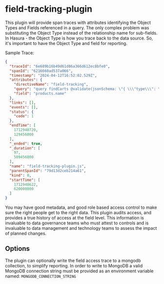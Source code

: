 # field-tracking-plugin

This plugin will provide span traces with attributes identifying the Object Types and
Fields referenced in a query. The only complex problem was substituting the Object Type
instead of the relationship name for sub-fields. In Hasura - the Object Type is how you trace
back to the data source. So, it's important to have the Object Type and field for reporting.

Sample Trace:
```json
{
  "traceId": "6e689b16b49d61d86a366d612ec8bfe0",
  "spanId": "6216660ad537a066",
  "timestamp": "2024-04-12T16:52:02.529Z",
  "attributes": {
    "directiveName": "field-tracking",
    "query": "query findCarts @validate(jsonSchema: \"{ \\\"type\\\": \\\"object\\\", \\\"description\\\": \\\"Schema validation for Sales Analytics data set\\\", \\\"properties\\\": { \\\"carts\\\": { \\\"type\\\": \\\"array\\\", \\\"items\\\": { \\\"type\\\": \\\"object\\\", \\\"properties\\\": { \\\"user\\\": { \\\"type\\\": \\\"object\\\", \\\"properties\\\": { \\\"name\\\": { \\\"type\\\": \\\"string\\\" } } }, \\\"is_complete\\\": { \\\"description\\\": \\\"Purchase was completed\\\", \\\"type\\\": \\\"boolean\\\" }, \\\"cart_items\\\": { \\\"type\\\": \\\"array\\\", \\\"items\\\": { \\\"type\\\": \\\"object\\\", \\\"properties\\\": { \\\"quantity\\\": { \\\"type\\\": \\\"number\\\" }, \\\"product\\\": { \\\"type\\\": \\\"object\\\", \\\"properties\\\": { \\\"name\\\": { \\\"type\\\": \\\"string\\\" }, \\\"manufacturer\\\": { \\\"type\\\": \\\"object\\\", \\\"properties\\\": { \\\"name\\\": { \\\"type\\\": \\\"string\\\" } } } } } } } } }, \\\"if\\\": { \\\"properties\\\": { \\\"is_complete\\\":{ \\\"const\\\": true } } }, \\\"then\\\": { \\\"properties\\\": { \\\"is_complete\\\": { \\\"const\\\": true }, \\\"cart_items\\\": { \\\"type\\\": \\\"array\\\", \\\"items\\\": { \\\"type\\\": \\\"object\\\", \\\"properties\\\": { \\\"quantity\\\": { \\\"description\\\": \\\"Refunds must not be represented as negative quantities\\\", \\\"minimum\\\": 1 } } } } } } } } }}\")  {\n  carts {\n    user {\n      name\n    }\n    is_complete\n    cart_items {\n      quantity\n      product {\n        name\n        manufacturer {\n          name\n        }\n      }\n    }\n  }\n}",
    "field": "products.name"
  },
  "links": [],
  "events": [],
  "status": {
    "code": 1
  },
  "endTime": [
    1712940720,
    129456000
  ],
  "_ended": true,
  "_duration": [
    97,
    509456000
  ],
  "name": "field-tracking-plugin.js",
  "parentSpanId": "79d13d2ceb214a61",
  "kind": 0,
  "startTime": [
    1712940622,
    620000000
  ]
}
```

You may have good metadata, and good role based access control to make sure the right people get to the right
data. This plugin audits access, and provides a true history of access at the field level. This information
is invaluable to data governance teams who must attest to controls and is invaluable to data management
and technology teams to assess the impact of planned changes.

## Options

The plugin can optionally write the field access trace
to a mongodb collection, to simplify reporting. In order to write to MongoDB a valid
MongoDB connection string must be provided as an environment variable named: `MONGODB_CONNECTION_STRING`

